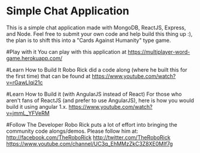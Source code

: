 # Simple Chat Application
This is a simple chat application made with MongoDB, ReactJS, Express, and Node. Feel free to submit your own code and help build this thing up :), the plan is to shift this into a "Cards Against Humanity" type game.

#Play with it
You can play with this application at https://multiplayer-word-game.herokuapp.com/

#Learn How to Build It
Robo Rick did a code along (where he built this for the first time) that can be found at https://www.youtube.com/watch?v=rGawLIqi21c

#Learn How to Build it (with AngularJS instead of React)
For those who aren't fans of ReactJS (and prefer to use AngularJS), here is how you would build it using angular 1.x.
https://www.youtube.com/watch?v=jmmL_YFVeRM

#Follow The Developer
Robo Rick puts a lot of effort into bringing the community code alongs/demos. Please follow him at:
http://facebook.com/TheRoboRick
http://twitter.com/TheRoboRick
https://www.youtube.com/channel/UC3q_EhMMzZkC3Z8XE0MIf7g
